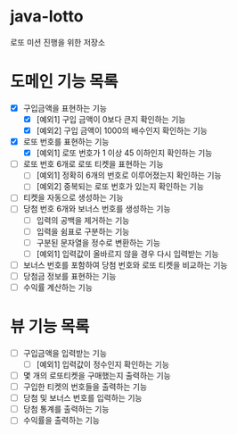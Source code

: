 # java-lotto
로또 미션 진행을 위한 저장소

# 도메인 기능 목록
- [X] 구입금액을 표현하는 기능
    - [X] [예외1] 구입 금액이 0보다 큰지 확인하는 기능
    - [X] [예외2] 구입 금액이 1000의 배수인지 확인하는 기능
- [X] 로또 번호를 표현하는 기능
    - [X] [예외1] 로또 번호가 1 이상 45 이하인지 확인하는 기능
- [ ] 로또 번호 6개로 로또 티켓을 표현하는 기능
    - [ ] [예외1] 정확히 6개의 번호로 이루어졌는지 확인하는 기능
    - [ ] [예외2] 중복되는 로또 번호가 있는지 확인하는 기능
- [ ] 티켓을 자동으로 생성하는 기능
- [ ] 당첨 번호 6개와 보너스 번호를 생성하는 기능
    - [ ] 입력의 공백을 제거하는 기능
    - [ ] 입력을 쉼표로 구분하는 기능
    - [ ] 구분된 문자열을 정수로 변환하는 기능
    - [ ] [예외1] 입력값이 올바르지 않을 경우 다시 입력받는 기능
- [ ] 보너스 번호를 포함하여 당첨 번호와 로또 티켓을 비교하는 기능
- [ ] 당첨금 정보를 표현하는 기능
- [ ] 수익률 계산하는 기능

# 뷰 기능 목록
- [ ] 구입금액을 입력받는 기능
    - [ ] [예외1] 입력값이 정수인지 확인하는 기능
- [ ] 몇 개의 로또티켓을 구매했는지 출력하는 기능
- [ ] 구입한 티켓의 번호들을 출력하는 기능
- [ ] 당첨 및 보너스 번호를 입력하는 기능
- [ ] 당첨 통계를 출력하는 기능
- [ ] 수익률을 출력하는 기능